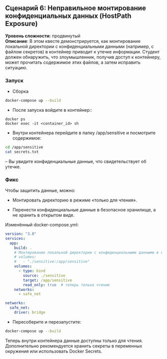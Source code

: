 ## Сценарий 6: Неправильное монтирование конфиденциальных данных (HostPath Exposure)
**Уровень сложности:** продвинутый  
**Описание**:
В этом квесте демонстрируется, как монтирование локальной директории с конфиденциальными данными (например, с файлом секретов) в контейнер приводит к утечке информации. Студент должен обнаружить, что злоумышленник, получив доступ к контейнеру, может прочитать содержимое этих файлов, а затем исправить ситуацию.

### Запуск
- Сборка
```sh
docker-compose up --build
```
- После запуска войдите в контейнер::
```
docker ps
docker exec -it <container_id> sh
```
- Внутри контейнера перейдите в папку /app/sensitive и посмотрите содержимое:
```sh
cd /app/sensitive
cat secrets.txt
```
– Вы увидите конфиденциальные данные, что свидетельствует об утечке.
### Фикс

Чтобы защитить данные, можно:

- Монтировать директорию в режиме «только для чтения».

- Перенести конфиденциальные данные в безопасное хранилище, а не хранить в открытом виде.

Изменённый docker-compose.yml:
```yml
version: "3.8"
services:
  app:
    build: .
    # Монтирование локальной директории с конфиденциальными данными в контейнер без ограничений
    # volumes:
    #   - "./sensitive:/app/sensitive"
    volumes:
      - type: bind
        source: ./sensitive
        target: /app/sensitive
        read_only: true  # теперь только чтение
    networks:
      - safe_net

networks:
  safe_net:
    driver: bridge
```

- Пересоберите и перезапустите:
```sh
docker-compose up --build
```
Теперь внутри контейнера данные доступны только для чтения. Дополнительно рекомендуется хранить секреты в переменных окружения или использовать Docker Secrets.
